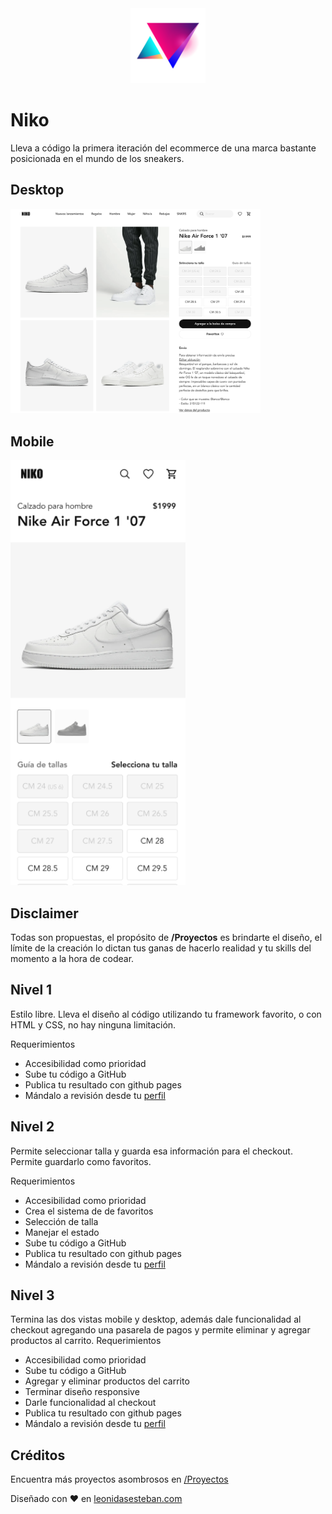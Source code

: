 <div align="center">
<a href="https://leonidasesteban.com/proyectos">
  <img width="120px"  src="https://raw.githubusercontent.com/no-te-rindas/logo/main/Logo/LeonidasEsteban-destello-envolvente-cuadrada.png" />
</a>
</div>

# Niko

Lleva a código la primera iteración del ecommerce de una marca bastante posicionada en el mundo de los sneakers.

## Desktop

<img width="400px"  src="https://github.com/no-te-rindas/imagenes/blob/main/Readmes/niko/niko-desktop.png?raw=true"/>

## Mobile

<img width="280px"  src="https://github.com/no-te-rindas/imagenes/blob/main/Readmes/niko/niko-mobile.png?raw=true" />

## Disclaimer

Todas son propuestas, el propósito de **/Proyectos** es brindarte el diseño, el límite de la creación lo dictan tus ganas de hacerlo realidad y tu skills del momento a la hora de codear.

## Nivel 1

Estilo libre. Lleva el diseño al código utilizando tu framework favorito, o con HTML y CSS, no hay ninguna limitación.

Requerimientos

- Accesibilidad como prioridad
- Sube tu código a GitHub
- Publica tu resultado con github pages
- Mándalo a revisión desde tu [perfil](https://leonidasesteban.com/estudiante)

## Nivel 2

Permite seleccionar talla y guarda esa información para el checkout. Permite guardarlo como favoritos.

Requerimientos

- Accesibilidad como prioridad
- Crea el sistema de de favoritos
- Selección de talla
- Manejar el estado
- Sube tu código a GitHub
- Publica tu resultado con github pages
- Mándalo a revisión desde tu [perfil](https://leonidasesteban.com/estudiante)

## Nivel 3

Termina las dos vistas mobile y desktop, además dale funcionalidad al checkout agregando una pasarela de pagos y permite eliminar y agregar productos al carrito.
Requerimientos

- Accesibilidad como prioridad
- Sube tu código a GitHub
- Agregar y eliminar productos del carrito
- Terminar diseño responsive
- Darle funcionalidad al checkout
- Publica tu resultado con github pages
- Mándalo a revisión desde tu [perfil](https://leonidasesteban.com/estudiante)

## Créditos

Encuentra más proyectos asombrosos en [/Proyectos](https://leonidasesteban.com/proyectos)

Diseñado con ♥️ en [leonidasesteban.com](leonidasesteban.com)
